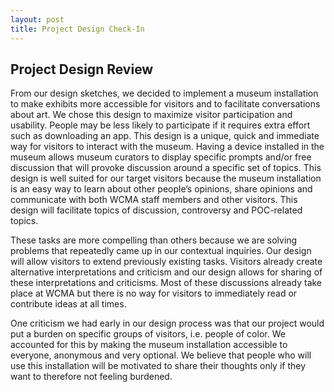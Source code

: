 ```yaml
---
layout: post
title: Project Design Check-In 
---
```

## Project Design Review
From our design sketches, we decided to implement a museum installation to make exhibits more accessible for visitors and to facilitate conversations about art. We chose this design to maximize visitor participation and usability. People may be less likely to participate if it requires extra effort such as downloading an app. This design is a unique, quick and immediate way for visitors to interact with the museum. Having a device installed in the museum allows museum curators to display specific prompts and/or free discussion that will provoke discussion around a specific set of topics. This design is well suited for our target visitors because the museum installation is an easy way to learn about other people’s opinions, share opinions and communicate with both WCMA staff members and other visitors. This design will facilitate topics of discussion, controversy and POC-related topics. 

These tasks are more compelling than others because we are solving problems that repeatedly came up in our contextual inquiries. Our design will allow visitors to extend previously existing tasks. Visitors already create alternative interpretations and criticism and our design allows for sharing of these interpretations and criticisms. Most of these discussions already take place at WCMA but there is no way for visitors to immediately read or contribute ideas at all times.

One criticism we had early in our design process was that our project would put a burden on specific groups of visitors, i.e. people of color. We accounted for this by making the museum installation accessible to everyone, anonymous and very optional. We believe that people who will use this installation will be motivated to share their thoughts only if they want to therefore not feeling burdened. 
